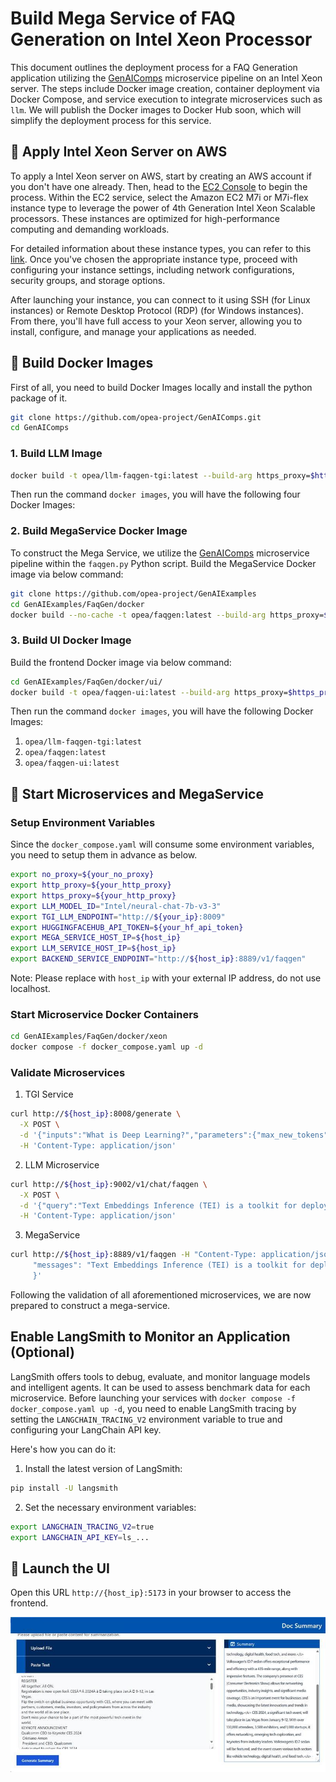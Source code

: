 # Build Mega Service of FAQ Generation on Intel Xeon Processor

This document outlines the deployment process for a FAQ Generation application utilizing the [GenAIComps](https://github.com/opea-project/GenAIComps.git) microservice pipeline on an Intel Xeon server. The steps include Docker image creation, container deployment via Docker Compose, and service execution to integrate microservices such as `llm`. We will publish the Docker images to Docker Hub soon, which will simplify the deployment process for this service.

## 🚀 Apply Intel Xeon Server on AWS

To apply a Intel Xeon server on AWS, start by creating an AWS account if you don't have one already. Then, head to the [EC2 Console](https://console.aws.amazon.com/ec2/v2/home) to begin the process. Within the EC2 service, select the Amazon EC2 M7i or M7i-flex instance type to leverage the power of 4th Generation Intel Xeon Scalable processors. These instances are optimized for high-performance computing and demanding workloads.

For detailed information about these instance types, you can refer to this [link](https://aws.amazon.com/ec2/instance-types/m7i/). Once you've chosen the appropriate instance type, proceed with configuring your instance settings, including network configurations, security groups, and storage options.

After launching your instance, you can connect to it using SSH (for Linux instances) or Remote Desktop Protocol (RDP) (for Windows instances). From there, you'll have full access to your Xeon server, allowing you to install, configure, and manage your applications as needed.

## 🚀 Build Docker Images

First of all, you need to build Docker Images locally and install the python package of it.

```bash
git clone https://github.com/opea-project/GenAIComps.git
cd GenAIComps
```

### 1. Build LLM Image

```bash
docker build -t opea/llm-faqgen-tgi:latest --build-arg https_proxy=$https_proxy --build-arg http_proxy=$http_proxy -f comps/llms/faq-generation/tgi/Dockerfile .
```

Then run the command `docker images`, you will have the following four Docker Images:

### 2. Build MegaService Docker Image

To construct the Mega Service, we utilize the [GenAIComps](https://github.com/opea-project/GenAIComps.git) microservice pipeline within the `faqgen.py` Python script. Build the MegaService Docker image via below command:

```bash
git clone https://github.com/opea-project/GenAIExamples
cd GenAIExamples/FaqGen/docker
docker build --no-cache -t opea/faqgen:latest --build-arg https_proxy=$https_proxy --build-arg http_proxy=$http_proxy -f Dockerfile .
```

### 3. Build UI Docker Image

Build the frontend Docker image via below command:

```bash
cd GenAIExamples/FaqGen/docker/ui/
docker build -t opea/faqgen-ui:latest --build-arg https_proxy=$https_proxy --build-arg http_proxy=$http_proxy -f ./docker/Dockerfile .
```

Then run the command `docker images`, you will have the following Docker Images:

1. `opea/llm-faqgen-tgi:latest`
2. `opea/faqgen:latest`
3. `opea/faqgen-ui:latest`

## 🚀 Start Microservices and MegaService

### Setup Environment Variables

Since the `docker_compose.yaml` will consume some environment variables, you need to setup them in advance as below.

```bash
export no_proxy=${your_no_proxy}
export http_proxy=${your_http_proxy}
export https_proxy=${your_http_proxy}
export LLM_MODEL_ID="Intel/neural-chat-7b-v3-3"
export TGI_LLM_ENDPOINT="http://${your_ip}:8009"
export HUGGINGFACEHUB_API_TOKEN=${your_hf_api_token}
export MEGA_SERVICE_HOST_IP=${host_ip}
export LLM_SERVICE_HOST_IP=${host_ip}
export BACKEND_SERVICE_ENDPOINT="http://${host_ip}:8889/v1/faqgen"
```

Note: Please replace with `host_ip` with your external IP address, do not use localhost.

### Start Microservice Docker Containers

```bash
cd GenAIExamples/FaqGen/docker/xeon
docker compose -f docker_compose.yaml up -d
```

### Validate Microservices

1. TGI Service

```bash
curl http://${host_ip}:8008/generate \
  -X POST \
  -d '{"inputs":"What is Deep Learning?","parameters":{"max_new_tokens":17, "do_sample": true}}' \
  -H 'Content-Type: application/json'
```

2. LLM Microservice

```bash
curl http://${host_ip}:9002/v1/chat/faqgen \
  -X POST \
  -d '{"query":"Text Embeddings Inference (TEI) is a toolkit for deploying and serving open source text embeddings and sequence classification models. TEI enables high-performance extraction for the most popular models, including FlagEmbedding, Ember, GTE and E5."}' \
  -H 'Content-Type: application/json'
```

3. MegaService

```bash
curl http://${host_ip}:8889/v1/faqgen -H "Content-Type: application/json" -d '{
     "messages": "Text Embeddings Inference (TEI) is a toolkit for deploying and serving open source text embeddings and sequence classification models. TEI enables high-performance extraction for the most popular models, including FlagEmbedding, Ember, GTE and E5."
     }'
```

Following the validation of all aforementioned microservices, we are now prepared to construct a mega-service.

## Enable LangSmith to Monitor an Application (Optional)

LangSmith offers tools to debug, evaluate, and monitor language models and intelligent agents. It can be used to assess benchmark data for each microservice. Before launching your services with `docker compose -f docker_compose.yaml up -d`, you need to enable LangSmith tracing by setting the `LANGCHAIN_TRACING_V2` environment variable to true and configuring your LangChain API key.

Here's how you can do it:

1. Install the latest version of LangSmith:

```bash
pip install -U langsmith
```

2. Set the necessary environment variables:

```bash
export LANGCHAIN_TRACING_V2=true
export LANGCHAIN_API_KEY=ls_...
```

## 🚀 Launch the UI

Open this URL `http://{host_ip}:5173` in your browser to access the frontend.

![project-screenshot](../../assets/img/docSum_ui_text.png)
